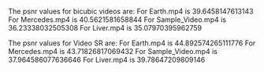 The psnr values for bicubic videos are:
For Earth.mp4 is 39.6458147613143
For Mercedes.mp4 is 40.5621581658844
For Sample_Video.mp4 is 36.23338032505308
For Liver.mp4 is 35.07970395962759

The psnr values for Video SR are:
For Earth.mp4 is 44.892574265111776
For Mercedes.mp4 is 43.71826817069432
For Sample_Video.mp4 is 37.964586077636646
For Liver.mp4 is 39.78647209809146
